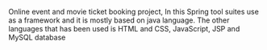 Online event and movie ticket booking project, In this Spring tool suites use as a framework and it is mostly based on java language. The other languages that has been used is HTML and CSS, JavaScript, JSP and MySQL database
